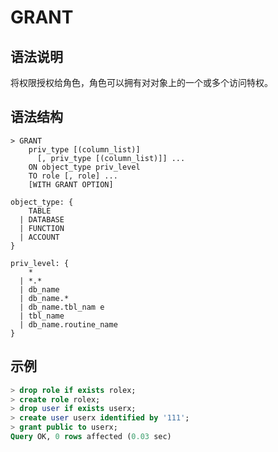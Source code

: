 # **GRANT <privileges>**

## **语法说明**

将权限授权给角色，角色可以拥有对对象上的一个或多个访问特权。

## **语法结构**

```
> GRANT
    priv_type [(column_list)]
      [, priv_type [(column_list)]] ...
    ON object_type priv_level
    TO role [, role] ...
    [WITH GRANT OPTION]

object_type: {
    TABLE
  | DATABASE  
  | FUNCTION
  | ACCOUNT
}

priv_level: {
    *
  | *.*
  | db_name
  | db_name.*
  | db_name.tbl_nam e
  | tbl_name
  | db_name.routine_name
}
```

## **示例**

```sql
> drop role if exists rolex;
> create role rolex;
> drop user if exists userx;
> create user userx identified by '111';
> grant public to userx;
Query OK, 0 rows affected (0.03 sec)
```
